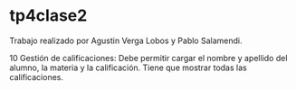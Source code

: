 # tp4clase2

Trabajo realizado por Agustin Verga Lobos y Pablo Salamendi.

10 Gestión de calificaciones: Debe permitir cargar el nombre y apellido del alumno, la materia y la calificación. Tiene que mostrar todas las calificaciones.
